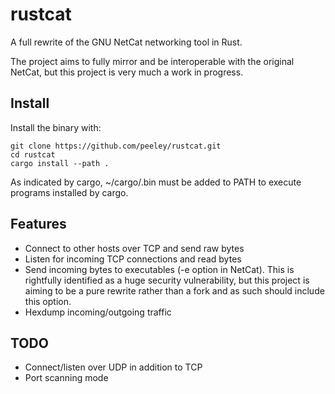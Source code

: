 # rustcat
A full rewrite of the GNU NetCat networking tool in Rust.


The project aims to fully mirror and be interoperable with the original NetCat,
but this project is very much a work in progress.

## Install
Install the binary with:
```
git clone https://github.com/peeley/rustcat.git
cd rustcat
cargo install --path .
```
As indicated by cargo, ~/cargo/.bin must be added to PATH to execute programs
installed by cargo.

## Features
- Connect to other hosts over TCP and send raw bytes
- Listen for incoming TCP connections and read bytes
- Send incoming bytes to executables (-e option in NetCat). This is rightfully
  identified as a huge security vulnerability, but this project is aiming
  to be a pure rewrite rather than a fork and as such should include this
  option.
- Hexdump incoming/outgoing traffic

## TODO
- Connect/listen over UDP in addition to TCP
- Port scanning mode
